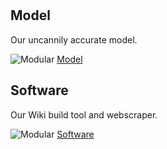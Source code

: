 <br>

<br>


<div class="row">
	<div class="grid-selection">
		<h2>Model</h2>
		<p>Our uncannily accurate model.</p>
            <img src="/images/icons/quorus.svg" alt="Modular">
		<a href="/Model.html" class="buttonoverview">Model</a>
	</div>	
		<div class="grid-selection">
		<h2>Software</h2>
		<p>Our Wiki build tool and webscraper.</p>
            <img src="/images/icons/software.svg" alt="Modular">
		<a href="/Software.html" class="buttonoverview">Software</a>
	</div>
</div>
